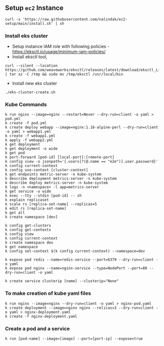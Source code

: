 ## Setup `ec2` Instance

```
curl -s 'https://raw.githubusercontent.com/nalindak/ec2-setup/main/install.sh' | sh
```

### Install eks cluster

- Setup instance IAM role with following policies - https://eksctl.io/usage/minimum-iam-policies/
- Install eksctl tool,

```
curl --silent --location https://github.com/weaveworks/eksctl/releases/latest/download/eksctl_Linux_amd64.tar.gz | tar xz -C /tmp && sudo mv /tmp/eksctl /usr/local/bin
```

- Install new eks cluster

```
./eks-cluster-create.sh
```

### Kube Commands

```
k run nginx --image=nginx --restart=Never --dry-run=client -o yaml > pod.yml
k create -f pod.yml
k create deploy webapp --image=nginx:1.16-alpine-perl --dry-run=client -o yaml > webapp1.yml
k create -f webapp1.yml
k apply -f webapp2.yml
k get deployment
k get deployment -o wide
k get pod
k port-forward [pod-id] [local-port]:[remote-port]
k config view -o jsonpath='{.users[?(@.name == "e2e")].user.password}'
k config current-context
k config use-context [cluster-context]
k get endpoints metric-server -n kube-system
k describe deployment metrics-server -n kube-system
k describe deploy metrics-server -n kube-system
k logs -n <namespace> -l app=metrics-server
k get service -o wide
k exec --tty --stdin [pod-id] -- sh
k explain replicaset
k scale rs [replica-set-name] --replicas=5
k edit rs [replica-set-name]
k get all
k create namespace [dev]

k config get-clusters
k config get-contexts
k config view
k config current-context
k create namespace dev
k get namespace
k config set-context $(k config current-context) --namespace=dev

k expose pod redis --name=redis-service --port=6379 --dry-run=client -o yaml
k expose pod nginx --name=nginx-service --type=NodePort --port=80 --dry-run=client -o yaml

k create service clusterip [name] --clusterip="None"

```

### To make creation of kube yaml files

```
k run nginx --image=nginx --dry-run=client -o yaml > nginx-pod.yaml
k create deployment --image=nginx nginx --relicas=3 --dry-run=client -o yaml > nginx-deployment.yaml
k create -f nginx-deployment.yaml
```

### Create a pod and a service

```
k run [pod-name] --image=[image] --port=[port-ip] --expose=true
```